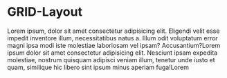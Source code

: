 # GRID-Layout

Lorem ipsum, dolor sit amet consectetur adipisicing elit. Eligendi velit esse impedit inventore illum, necessitatibus natus a. Illum odit voluptatum error magni ipsa modi iste molestiae laboriosam vel ipsam? Accusantium?Lorem ipsum dolor sit amet consectetur adipisicing elit. Nesciunt ipsam expedita molestiae, nostrum quisquam adipisci veniam illum, tenetur unde iusto et quam, similique hic libero sint ipsum minus aperiam fuga!Lorem
